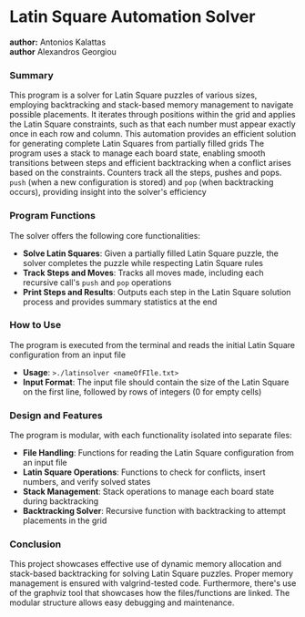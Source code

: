 # Latin Square Automation Solver

**author:** Antonios Kalattas   
**author** Alexandros Georgiou  
 
### Summary
This program is a solver for Latin Square puzzles of various sizes, employing backtracking and stack-based memory management
to navigate possible placements. It iterates through positions within the grid and applies the Latin Square constraints, such as that
each number must appear exactly once in each row and column. This automation provides an efficient solution for generating 
complete Latin Squares from partially filled grids
The program uses a stack to manage each board state, enabling smooth transitions between steps and efficient backtracking when
a conflict arises based on the constraints. Counters track all the steps, pushes and pops.
`push` (when a new configuration is stored) and `pop` (when backtracking occurs), 
providing insight into the solver's efficiency
### Program Functions
The solver offers the following core functionalities:
- **Solve Latin Squares**: Given a partially filled Latin Square puzzle, the solver completes the puzzle while respecting Latin Square rules
- **Track Steps and Moves**: Tracks all moves made, including each recursive call's `push` and `pop` operations
- **Print Steps and Results**: Outputs each step in the Latin Square solution process and provides summary statistics at the end
### How to Use
The program is executed from the terminal and reads the initial Latin Square configuration from an input file
- **Usage**: `>./latinsolver <nameOfFIle.txt>`
- **Input Format**: The input file should contain the size of the Latin Square on the first line, followed by rows of integers (0 for empty cells)
### Design and Features
The program is modular, with each functionality isolated into separate files:
- **File Handling**: Functions for reading the Latin Square configuration from an input file
- **Latin Square Operations**: Functions to check for conflicts, insert numbers, and verify solved states
- **Stack Management**: Stack operations to manage each board state during backtracking
- **Backtracking Solver**: Recursive function with backtracking to attempt placements in the grid
### Conclusion
This project showcases effective use of dynamic memory allocation and stack-based backtracking for solving Latin Square puzzles.
Proper memory management is ensured with valgrind-tested code. Furthermore, there's use of the graphviz tool that showcases how the files/functions are linked.
The modular structure allows easy debugging and maintenance.
 
